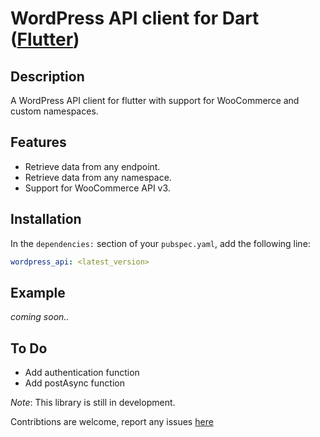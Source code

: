 # WordPress API client for Dart ([Flutter](http://flutter.io))

## Description

A WordPress API client for flutter with support for WooCommerce and custom namespaces.

## Features

- Retrieve data from any endpoint.
- Retrieve data from any namespace.
- Support for WooCommerce API v3.

## Installation

In the `dependencies:` section of your `pubspec.yaml`, add the following line:

```yaml
wordpress_api: <latest_version>
```

## Example

_coming soon.._

## To Do

- Add authentication function
- Add postAsync function

_Note_: This library is still in development.

Contribtions are welcome, report any issues [here](https://github.com/dhmgroup/dart-wp/issues)

